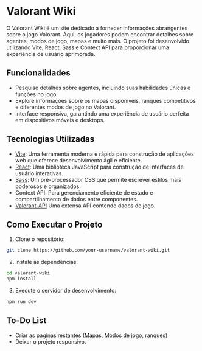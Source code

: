 # Valorant Wiki

O Valorant Wiki é um site dedicado a fornecer informações abrangentes sobre o jogo Valorant. Aqui, os jogadores podem encontrar detalhes sobre agentes, modos de jogo, mapas e muito mais. O projeto foi desenvolvido utilizando Vite, React, Sass e Context API para proporcionar uma experiência de usuário aprimorada.

## Funcionalidades

- Pesquise detalhes sobre agentes, incluindo suas habilidades únicas e funções no jogo.
- Explore informações sobre os mapas disponíveis, ranques competitivos e diferentes modos de jogo no Valorant.
- Interface responsiva, garantindo uma experiência de usuário perfeita em dispositivos móveis e desktops.

## Tecnologias Utilizadas

- [Vite](https://vitejs.dev/): Uma ferramenta moderna e rápida para construção de aplicações web que oferece desenvolvimento ágil e eficiente.
- [React](https://reactjs.org/): Uma biblioteca JavaScript para construção de interfaces de usuário interativas.
- [Sass](https://sass-lang.com/): Um pré-processador CSS que permite escrever estilos mais poderosos e organizados.
- Context API: Para gerenciamento eficiente de estado e compartilhamento de dados entre componentes.
- [Valorant-API](https://dash.valorant-api.com/) Uma extensa API contendo dados do jogo.

## Como Executar o Projeto

1. Clone o repositório:

```bash
git clone https://github.com/your-username/valorant-wiki.git
```

2. Instale as dependências:

```bash
cd valorant-wiki
npm install
```

3.  Execute o servidor de desenvolvimento:

```bash
npm run dev
```

## To-Do List

- Criar as paginas restantes (Mapas, Modos de jogo, ranques)
- Deixar o projeto responsivo.